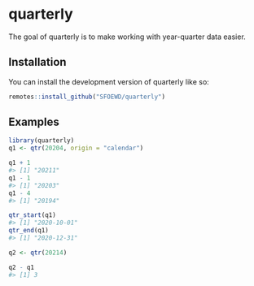 
<!-- README.md is generated from README.Rmd. Please edit that file -->

# quarterly

<!-- badges: start -->
<!-- badges: end -->

The goal of quarterly is to make working with year-quarter data easier.

## Installation

You can install the development version of quarterly like so:

``` r
remotes::install_github("SFOEWD/quarterly")
```

## Examples

``` r
library(quarterly)
q1 <- qtr(20204, origin = "calendar")

q1 + 1
#> [1] "20211"
q1 - 1
#> [1] "20203"
q1 - 4
#> [1] "20194"

qtr_start(q1)
#> [1] "2020-10-01"
qtr_end(q1)
#> [1] "2020-12-31"

q2 <- qtr(20214)

q2 - q1
#> [1] 3
```
